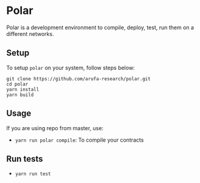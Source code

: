 # Polar
Polar is a development environment to compile, deploy, test, run them on a different networks.

## Setup

To setup `polar` on your system, follow steps below:
```
git clone https://github.com/arufa-research/polar.git
cd polar
yarn install
yarn build
```
## Usage

If you are using repo from master, use:
- `yarn run polar compile`: To compile your contracts

## Run tests

- `yarn run test`
